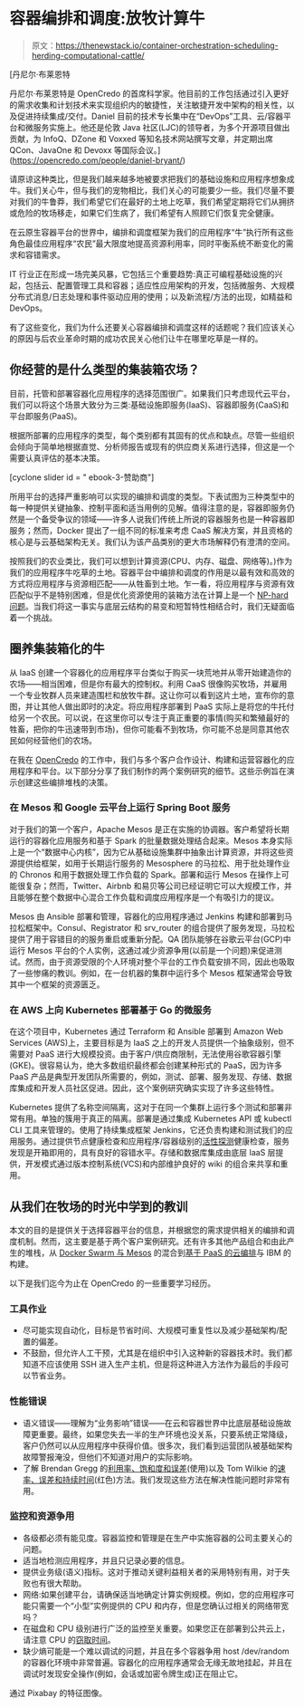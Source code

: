# 容器编排和调度:放牧计算牛

> 原文：<https://thenewstack.io/container-orchestration-scheduling-herding-computational-cattle/>

[](https://opencredo.com/people/daniel-bryant/)

 [丹尼尔·布莱恩特

丹尼尔·布莱恩特是 OpenCredo 的首席科学家。他目前的工作包括通过引入更好的需求收集和计划技术来实现组织内的敏捷性，关注敏捷开发中架构的相关性，以及促进持续集成/交付。Daniel 目前的技术专长集中在“DevOps”工具、云/容器平台和微服务实施上。他还是伦敦 Java 社区(LJC)的领导者，为多个开源项目做出贡献，为 InfoQ、DZone 和 Voxxed 等知名技术网站撰写文章，并定期出席 QCon、JavaOne 和 Devoxx 等国际会议。](https://opencredo.com/people/daniel-bryant/) [](https://opencredo.com/people/daniel-bryant/)

请原谅这种类比，但是我们越来越多地被要求把我们的基础设施和应用程序想象成牛。我们关心牛，但与我们的宠物相比，我们关心的可能要少一些。我们尽量不要对我们的牛鲁莽，我们希望它们在最好的土地上吃草，我们希望定期将它们从拥挤或危险的牧场移走，如果它们生病了，我们希望有人照顾它们恢复完全健康。

在云原生容器平台的世界中，编排和调度框架为我们的应用程序“牛”执行所有这些角色最佳应用程序“农民”最大限度地提高资源利用率，同时平衡系统不断变化的需求和容错需求。

IT 行业正在形成一场完美风暴，它包括三个重要趋势:真正可编程基础设施的兴起，包括云、配置管理工具和容器；适应性应用架构的开发，包括微服务、大规模分布式消息/日志处理和事件驱动应用的使用；以及新流程/方法的出现，如精益和 DevOps。

有了这些变化，我们为什么还要关心容器编排和调度这样的话题呢？我们应该关心的原因与后农业革命时期的成功农民关心他们让牛在哪里吃草是一样的。

## 你经营的是什么类型的集装箱农场？

目前，托管和部署容器化应用程序的选择范围很广。如果我们只考虑现代云平台，我们可以将这个场景大致分为三类:基础设施即服务(IaaS)、容器即服务(CaaS)和平台即服务(PaaS)。

根据所部署的应用程序的类型，每个类别都有其固有的优点和缺点。尽管一些组织会倾向于简单地根据直觉、分析师报告或现有的供应商关系进行选择，但这是一个需要认真评估的基本决策。

[cyclone slider id = " ebook-3-赞助商"]

所用平台的选择严重影响可以实现的编排和调度的类型。下表试图为三种类型中的每一种提供关键抽象、控制平面和适当用例的见解。值得注意的是，容器即服务仍然是一个备受争议的领域——许多人说我们传统上所说的容器服务也是一种容器即服务；然而，Docker 提出了一组不同的标准来考虑 CaaS 解决方案，并且资格的核心是与云基础架构无关。我们认为该产品类别的更大市场解释仍有澄清的空间。

按照我们的农业类比，我们可以想到计算资源(CPU、内存、磁盘、网络等)。)作为我们的应用程序牛吃草的土地。容器平台中编排和调度的作用是以最有效和高效的方式将应用程序与资源相匹配——从牲畜到土地。乍一看，将应用程序与资源有效匹配似乎不是特别困难，但是优化资源使用的装箱方法在计算上是一个 [NP-hard 问题](https://en.wikipedia.org/wiki/NP-hardness)。当我们将这一事实与底层云结构的易变和短暂特性相结合时，我们无疑面临着一个挑战。

## 圈养集装箱化的牛

从 IaaS 创建一个容器化的应用程序平台类似于购买一块荒地并从零开始建造你的农场——相当困难，但是你有最大的控制权。利用 CaaS 很像购买牧场，并雇用一个专业牧群人员来建造围栏和放牧牛群。这让你可以看到这片土地，宣布你的意图，并让其他人做出即时的决定。将应用程序部署到 PaaS 实际上是将您的牛托付给另一个农民。可以说，在这里你可以专注于真正重要的事情(购买和繁殖最好的牲畜，把你的牛迅速带到市场)，但你可能看不到牧场，你可能不总是同意其他农民如何经营他们的农场。

在我在 [OpenCredo](https://opencredo.com/) 的工作中，我们与多个客户合作设计、构建和运营容器化的应用程序和平台。以下部分分享了我们制作的两个案例研究的细节。这些示例旨在演示创建这些编排堆栈的决策。

### 在 Mesos 和 Google 云平台上运行 Spring Boot 服务

对于我们的第一个客户，Apache Mesos 是正在实施的协调器。客户希望将长期运行的容器化应用服务和基于 Spark 的批量数据处理结合起来。Mesos 本身实际上是一个“数据中心内核”，因为它从基础设施集群中抽象出计算资源，并将这些资源提供给框架，如用于长期运行服务的 Mesosphere 的马拉松、用于批处理作业的 Chronos 和用于数据处理工作负载的 Spark。部署和运行 Mesos 在操作上可能很复杂；然而，Twitter、Airbnb 和易贝等公司已经证明它可以大规模工作，并且能够在整个数据中心混合工作负载和调度应用程序是一个有吸引力的提议。

Mesos 由 Ansible 部署和管理，容器化的应用程序通过 Jenkins 构建和部署到马拉松框架中。Consul、Registrator 和 srv_router 的组合提供了服务发现，马拉松提供了用于容错目的的服务重启或重新分配。QA 团队能够在谷歌云平台(GCP)中运行 Mesos 平台的个人实例，这通过减少资源争用(以前是一个问题)来促进测试。然而，由于资源受限的个人环境对整个平台的工作负载安排不同，因此也吸取了一些惨痛的教训。例如，在一台机器的集群中运行多个 Mesos 框架通常会导致其中一个框架的资源匮乏。

### 在 AWS 上向 Kubernetes 部署基于 Go 的微服务

在这个项目中，Kubernetes 通过 Terraform 和 Ansible 部署到 Amazon Web Services (AWS)上，主要目标是为 IaaS 之上的开发人员提供一个抽象级别，但不需要对 PaaS 进行大规模投资。由于客户/供应商限制，无法使用谷歌容器引擎(GKE)。很容易认为，绝大多数组织最终都会创建某种形式的 PaaS，因为许多 PaaS 产品是典型开发团队所需要的，例如，测试、部署、服务发现、存储、数据库集成和开发人员社区促进。因此，这个案例研究确实实现了许多这些特性。

Kubernetes 提供了名称空间隔离，这对于在同一个集群上运行多个测试和部署非常有用。单独的簇用于真正的隔离。部署是通过集成 Kubernetes API 或 kubectl CLI 工具来管理的。使用了持续集成框架 Jenkins，它还负责构建和测试我们的应用服务。通过提供节点健康检查和应用程序/容器级别的[活性探测](http://kubernetes.io/docs/user-guide/liveness/)健康检查，服务发现是开箱即用的，具有良好的容错水平。存储和数据库集成由底层 IaaS 层提供，开发模式通过版本控制系统(VCS)和内部维护良好的 wiki 的组合来共享和重用。

## 从我们在牧场的时光中学到的教训

本文的目的是提供关于选择容器平台的信息，并根据您的需求提供相关的编排和调度机制。然而，这主要是基于两个客户案例研究。还有许多其他产品组合和由此产生的堆栈，从 [Docker Swarm 与 Mesos](https://mesosphere.com/blog/2015/05/20/hyperscaling-docker-swarm-with-mesos-mesosphere-hackweek/) 的混合到[基于 PaaS 的云编排](http://www-03.ibm.com/software/products/en/ibm-cloud-orchestrator)与 IBM 的构建。

以下是我们迄今为止在 OpenCredo 的一些重要学习经历。

### 工具作业

*   尽可能实现自动化，目标是节省时间、大规模可重复性以及减少基础架构/配置的偏差。
*   不鼓励，但允许人工干预，尤其是在组织中引入这种新的容器技术时。我们都知道不应该使用 SSH 进入生产主机，但是将这种进入方法作为最后的手段可以节省业务。

### 性能错误

*   语义错误——理解为“业务影响”错误——在云和容器世界中比底层基础设施故障更重要。最终，如果您失去一半的生产环境也没关系，只要系统正常降级，客户仍然可以从应用程序中获得价值。很多次，我们看到运营团队被基础架构故障警报淹没，但他们不知道对用户的实际影响。
*   了解 Brendan Gregg 的[利用率、饱和度和误差](http://www.brendangregg.com/usemethod.html)(使用)以及 Tom Wilkie 的[速率、误差和持续时间](http://www.slideshare.net/weaveworks/monitoring-microservices)(红色)方法。我们发现这些方法在解决性能问题时非常有用。

### 监控和资源争用

*   各级都必须有能见度。容器监控和管理是在生产中实施容器的公司主要关心的问题。
*   适当地检测应用程序，并且只记录必要的信息。
*   提供业务级(语义)指标。这对于推动关键利益相关者的采用特别有用，对于失败也有很大帮助。
*   网络:如果创建平台，请确保适当地确定计算实例规模。例如，您的应用程序可能只需要一个“小型”实例提供的 CPU 和内存，但是您确认过相关的网络带宽吗？
*   在磁盘和 CPU 级别进行广泛的监控至关重要。如果您正在部署到公共云上，请注意 CPU 的[窃取时间](http://iamondemand.com/blog/who-stole-my-cpu/)。
*   缺少熵可能是一个难以调试的问题，并且在多个容器争用 host /dev/random 的容器化环境中非常普遍。容器化的应用程序通常会无缘无故地挂起，并且在调试时发现安全操作(例如，会话或加密令牌生成)正在阻止它。

通过 Pixabay 的特征图像。

<svg xmlns:xlink="http://www.w3.org/1999/xlink" viewBox="0 0 68 31" version="1.1"><title>Group</title> <desc>Created with Sketch.</desc></svg>